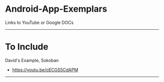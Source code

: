 # Android-App-Exemplars
Links to YouTube or Google DOCs


---

# To Include

David's Example, Sokoban
- https://youtu.be/oECGS5CdAPM

---
